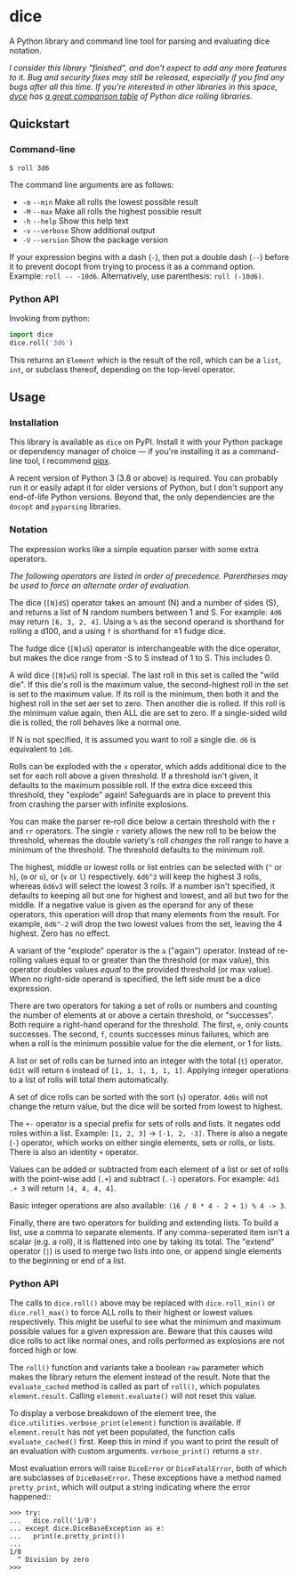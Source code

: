 # dice

A Python library and command line tool for parsing and evaluating dice notation.

_I consider this library "finished", and don't expect to add any more features to it. Bug and security fixes may still be released, especially if you find any bugs after all this time. If you're interested in other libraries in this space, [dyce] has [a great comparison table][comparison-to-alternatives] of Python dice rolling libraries._

[dyce]: https://posita.github.io/dyce/latest/
[comparison-to-alternatives]: https://posita.github.io/dyce/0.6/#comparison-to-alternatives

## Quickstart

### Command-line

```shell
$ roll 3d6
```

The command line arguments are as follows:

* `-m` `--min` Make all rolls the lowest possible result
* `-M` `--max` Make all rolls the highest possible result
* `-h` `--help` Show this help text
* `-v` `--verbose` Show additional output
* `-V` `--version` Show the package version

If your expression begins with a dash (`-`), then put a double dash (`--`)
before it to prevent docopt from trying to process it as a command option.
Example: `roll -- -10d6`. Alternatively, use parenthesis: `roll (-10d6)`.

### Python API

Invoking from python:

```python
import dice
dice.roll('3d6')
```

This returns an `Element` which is the result of the roll, which can be a
`list`, `int`, or subclass thereof, depending on the top-level operator.

## Usage

### Installation

This library is available as `dice` on PyPI. Install it with your Python
package or dependency manager of choice — if you're installing it as a
command-line tool, I recommend [pipx].

A recent version of Python 3 (3.8 or above) is required. You can probably run
it or easily adapt it for older versions of Python, but I don't support any
end-of-life Python versions. Beyond that, the only dependencies are the
`docopt` and `pyparsing` libraries.

[pipx]: https://pypa.github.io/pipx/

### Notation

The expression works like a simple equation parser with some extra operators.

*The following operators are listed in order of precedence. Parentheses may
be used to force an alternate order of evaluation.*

The dice (`[N]dS`) operator takes an amount (N) and a number of sides (S), and
returns a list of N random numbers between 1 and S. For example: `4d6` may
return `[6, 3, 2, 4]`. Using a `%` as the second operand is shorthand for 
rolling a d100, and a using `f` is shorthand for ±1 fudge dice.

The fudge dice (`[N]uS`) operator is interchangeable with the dice operator,
but makes the dice range from -S to S instead of 1 to S. This includes 0.

A wild dice (`[N]wS`) roll is special. The last roll in this set is called the
"wild die". If this die's roll is the maximum value, the second-highest roll
in the set is set to the maximum value. If its roll is the minimum, then
both it and the highest roll in the set aer set to zero. Then another die is
rolled. If this roll is the minimum value again, then ALL die are set to zero.
If a single-sided wild die is rolled, the roll behaves like a normal one.

If N is not specified, it is assumed you want to roll a single die.
`d6` is equivalent to `1d6`.

Rolls can be exploded with the `x` operator, which adds additional dice
to the set for each roll above a given threshold. If a threshold isn't given,
it defaults to the maximum possible roll. If the extra dice exceed this
threshold, they "explode" again! Safeguards are in place to prevent this from
crashing the parser with infinite explosions.

You can make the parser re-roll dice below a certain threshold with the `r`
and `rr` operators. The single `r` variety allows the new roll to be below
the threshold, whereas the double variety's roll *changes* the roll range to
have a minimum of the threshold. The threshold defaults to the minimum roll.

The highest, middle or lowest rolls or list entries can be selected with
(`^` or `h`), (`m` or `o`), or (`v` or `l`) respectively.
`6d6^3` will keep the highest 3 rolls, whereas `6d6v3` will select
the lowest 3 rolls. If a number isn't specified, it defaults to keeping all
but one for highest and lowest, and all but two for the middle. If a negative
value is given as the operand for any of these operators, this operation will
drop that many elements from the result. For example, `6d6^-2` will drop the
two lowest values from the set, leaving the 4 highest. Zero has no effect.

A variant of the "explode" operator is the `a` ("again") operator. Instead of
re-rolling values equal to or greater than the threshold (or max value), this
operator doubles values *equal* to the provided threshold (or max value). When
no right-side operand is specified, the left side must be a dice expression.

There are two operators for taking a set of rolls or numbers and counting the
number of elements at or above a certain threshold, or "successes". Both
require a right-hand operand for the threshold. The first, `e`, only counts
successes. The second, `f`, counts successes minus failures, which are when
a roll is the minimum possible value for the die element, or 1 for lists.

A list or set of rolls can be turned into an integer with the total (`t`)
operator. `6d1t` will return `6` instead of `[1, 1, 1, 1, 1, 1]`.
Applying integer operations to a list of rolls will total them automatically.

A set of dice rolls can be sorted with the sort (`s`) operator. `4d6s`
will not change the return value, but the dice will be sorted from lowest to
highest.

The `+-` operator is a special prefix for sets of rolls and lists. It
negates odd roles within a list. Example: `[1, 2, 3]` -> `[-1, 2, -3]`.
There is also a negate (`-`) operator, which works on either single
elements, sets or rolls, or lists. There is also an identity `+` operator.

Values can be added or subtracted from each element of a list or set of rolls
with the point-wise add (`.+`) and subtract (`.-`) operators. For example:
`4d1 .+ 3` will return `[4, 4, 4, 4]`.

Basic integer operations are also available: `(16 / 8 * 4 - 2 + 1) % 4 -> 3`.


Finally, there are two operators for building and extending lists. To build a
list, use a comma to separate elements. If any comma-seperated item isn't a
scalar (e.g. a  roll), it is flattened into one by taking its total. The
"extend" operator (`|`) is used to merge two lists into one, or append single
elements to the beginning or end of a list.

### Python API

The calls to `dice.roll()` above may be replaced with `dice.roll_min()` or
`dice.roll_max()` to force ALL rolls to their highest or lowest values
respectively. This might be useful to see what the minimum and maximum
possible values for a given expression are. Beware that this causes wild dice
rolls to act like normal ones, and rolls performed as explosions are not
forced high or low.

The `roll()` function and variants take a boolean `raw` parameter which
makes the library return the element instead of the result. Note that the 
`evaluate_cached` method is called as part of `roll()`, which populates
`element.result`. Calling `element.evaluate()` will not reset this value.

To display a verbose breakdown of the element tree, the
`dice.utilities.verbose_print(element)` function is available.
If `element.result` has not yet been populated, the function calls
`evaluate_cached()` first. Keep this in mind if you want to print the result
of an evaluation with custom arguments. `verbose_print()` returns a `str`.

Most evaluation errors will raise `DiceError` or `DiceFatalError`, both of
which are subclasses of `DiceBaseError`. These exceptions have a method
named `pretty_print`, which will output a string indicating where the error
happened::

```python-repl
>>> try:
...   dice.roll('1/0')
... except dice.DiceBaseException as e:
...   print(e.pretty_print())
...
1/0
  ^ Division by zero
>>>
```
